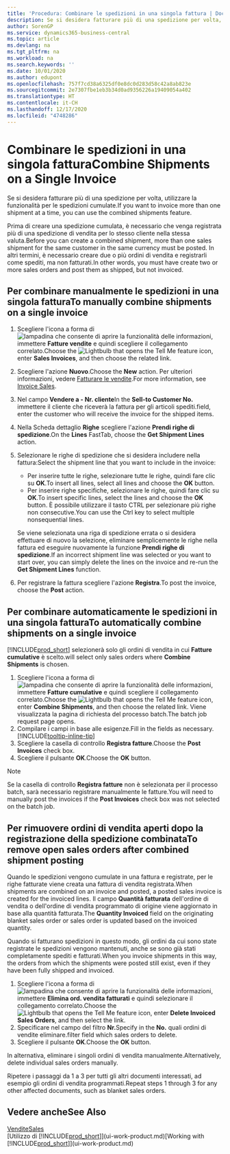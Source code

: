 ```yaml
---
title: 'Procedura: Combinare le spedizioni in una singola fattura | Documenti Microsoft'
description: Se si desidera fatturare più di una spedizione per volta, utilizzare la funzionalità per le spedizioni cumulate.
author: SorenGP
ms.service: dynamics365-business-central
ms.topic: article
ms.devlang: na
ms.tgt_pltfrm: na
ms.workload: na
ms.search.keywords: ''
ms.date: 10/01/2020
ms.author: edupont
ms.openlocfilehash: 757f7cd38a6325df0e8dc0d283d58c42a8ab823e
ms.sourcegitcommit: 2e7307fbe1eb3b34d0ad9356226a19409054a402
ms.translationtype: HT
ms.contentlocale: it-CH
ms.lasthandoff: 12/17/2020
ms.locfileid: "4748286"
---
```

# <a name="combine-shipments-on-a-single-invoice"></a><span data-ttu-id="c90e8-103">Combinare le spedizioni in una singola fattura</span><span class="sxs-lookup"><span data-stu-id="c90e8-103">Combine Shipments on a Single Invoice</span></span>
<span data-ttu-id="c90e8-104">Se si desidera fatturare più di una spedizione per volta, utilizzare la funzionalità per le spedizioni cumulate.</span><span class="sxs-lookup"><span data-stu-id="c90e8-104">If you want to invoice more than one shipment at a time, you can use the combined shipments feature.</span></span>  

<span data-ttu-id="c90e8-105">Prima di creare una spedizione cumulata, è necessario che venga registrata più di una spedizione di vendita per lo stesso cliente nella stessa valuta.</span><span class="sxs-lookup"><span data-stu-id="c90e8-105">Before you can create a combined shipment, more than one sales shipment for the same customer in the same currency must be posted.</span></span> <span data-ttu-id="c90e8-106">In altri termini, è necessario creare due o più ordini di vendita e registrarli come spediti, ma non fatturati.</span><span class="sxs-lookup"><span data-stu-id="c90e8-106">In other words, you must have create two or more sales orders and post them as shipped, but not invoiced.</span></span> 

## <a name="to-manually-combine-shipments-on-a-single-invoice"></a><span data-ttu-id="c90e8-107">Per combinare manualmente le spedizioni in una singola fattura</span><span class="sxs-lookup"><span data-stu-id="c90e8-107">To manually combine shipments on a single invoice</span></span>  
1. <span data-ttu-id="c90e8-108">Scegliere l'icona a forma di ![lampadina che consente di aprire la funzionalità delle informazioni](media/ui-search/search_small.png "Informazioni sull'operazione che si desidera eseguire"), immettere **Fatture vendite** e quindi scegliere il collegamento correlato.</span><span class="sxs-lookup"><span data-stu-id="c90e8-108">Choose the ![Lightbulb that opens the Tell Me feature](media/ui-search/search_small.png "Tell me what you want to do") icon, enter **Sales Invoices**, and then choose the related link.</span></span>  
2. <span data-ttu-id="c90e8-109">Scegliere l'azione **Nuovo**.</span><span class="sxs-lookup"><span data-stu-id="c90e8-109">Choose the **New** action.</span></span> <span data-ttu-id="c90e8-110">Per ulteriori informazioni, vedere [Fatturare le vendite](sales-how-invoice-sales.md).</span><span class="sxs-lookup"><span data-stu-id="c90e8-110">For more information, see [Invoice Sales](sales-how-invoice-sales.md).</span></span>
3. <span data-ttu-id="c90e8-111">Nel campo **Vendere a - Nr. cliente**</span><span class="sxs-lookup"><span data-stu-id="c90e8-111">In the **Sell-to Customer No.**</span></span> <span data-ttu-id="c90e8-112">immettere il cliente che riceverà la fattura per gli articoli spediti.</span><span class="sxs-lookup"><span data-stu-id="c90e8-112">field, enter the customer who will receive the invoice for the shipped items.</span></span>  
4. <span data-ttu-id="c90e8-113">Nella Scheda dettaglio **Righe** scegliere l'azione **Prendi righe di spedizione**.</span><span class="sxs-lookup"><span data-stu-id="c90e8-113">On the **Lines** FastTab, choose the **Get Shipment Lines** action.</span></span>  
5. <span data-ttu-id="c90e8-114">Selezionare le righe di spedizione che si desidera includere nella fattura:</span><span class="sxs-lookup"><span data-stu-id="c90e8-114">Select the shipment line that you want to include in the invoice:</span></span>  

    - <span data-ttu-id="c90e8-115">Per inserire tutte le righe, selezionare tutte le righe, quindi fare clic su **OK**.</span><span class="sxs-lookup"><span data-stu-id="c90e8-115">To insert all lines, select all lines and choose the **OK** button.</span></span>  
    - <span data-ttu-id="c90e8-116">Per inserire righe specifiche, selezionare le righe, quindi fare clic su **OK**.</span><span class="sxs-lookup"><span data-stu-id="c90e8-116">To insert specific lines, select the lines and choose the **OK** button.</span></span> <span data-ttu-id="c90e8-117">È possibile utilizzare il tasto CTRL per selezionare più righe non consecutive.</span><span class="sxs-lookup"><span data-stu-id="c90e8-117">You can use the Ctrl key to select multiple nonsequential lines.</span></span>  

    <span data-ttu-id="c90e8-118">Se viene selezionata una riga di spedizione errata o si desidera effettuare di nuovo la selezione, eliminare semplicemente le righe nella fattura ed eseguire nuovamente la funzione **Prendi righe di spedizione**.</span><span class="sxs-lookup"><span data-stu-id="c90e8-118">If an incorrect shipment line was selected or you want to start over, you can simply delete the lines on the invoice and re-run the **Get Shipment Lines** function.</span></span>  
7. <span data-ttu-id="c90e8-119">Per registrare la fattura scegliere l'azione **Registra**.</span><span class="sxs-lookup"><span data-stu-id="c90e8-119">To post the invoice, choose the **Post** action.</span></span>  

## <a name="to-automatically-combine-shipments-on-a-single-invoice"></a><span data-ttu-id="c90e8-120">Per combinare automaticamente le spedizioni in una singola fattura</span><span class="sxs-lookup"><span data-stu-id="c90e8-120">To automatically combine shipments on a single invoice</span></span>  
[!INCLUDE[prod_short](includes/prod_short.md)] <span data-ttu-id="c90e8-121">selezionerà solo gli ordini di vendita in cui **Fatture cumulative** è scelto.</span><span class="sxs-lookup"><span data-stu-id="c90e8-121">will select only sales orders where **Combine Shipments** is chosen.</span></span> 

1. <span data-ttu-id="c90e8-122">Scegliere l'icona a forma di ![lampadina che consente di aprire la funzionalità delle informazioni](media/ui-search/search_small.png "Informazioni sull'operazione che si desidera eseguire"), immettere **Fatture cumulative** e quindi scegliere il collegamento correlato.</span><span class="sxs-lookup"><span data-stu-id="c90e8-122">Choose the ![Lightbulb that opens the Tell Me feature](media/ui-search/search_small.png "Tell me what you want to do") icon, enter **Combine Shipments**, and then choose the related link.</span></span> <span data-ttu-id="c90e8-123">Viene visualizzata la pagina di richiesta del processo batch.</span><span class="sxs-lookup"><span data-stu-id="c90e8-123">The batch job request page opens.</span></span>  
2. <span data-ttu-id="c90e8-124">Compilare i campi in base alle esigenze.</span><span class="sxs-lookup"><span data-stu-id="c90e8-124">Fill in the fields as necessary.</span></span> [!INCLUDE[tooltip-inline-tip](includes/tooltip-inline-tip_md.md)]
3. <span data-ttu-id="c90e8-125">Scegliere la casella di controllo **Registra fatture**.</span><span class="sxs-lookup"><span data-stu-id="c90e8-125">Choose the **Post Invoices** check box.</span></span>  
4. <span data-ttu-id="c90e8-126">Scegliere il pulsante **OK**.</span><span class="sxs-lookup"><span data-stu-id="c90e8-126">Choose the **OK** button.</span></span>  

> [!NOTE]  
>  <span data-ttu-id="c90e8-127">Se la casella di controllo **Registra fatture** non è selezionata per il processo batch, sarà necessario registrare manualmente le fatture.</span><span class="sxs-lookup"><span data-stu-id="c90e8-127">You will need to manually post the invoices if the **Post Invoices** check box was not selected on the batch job.</span></span>  

## <a name="to-remove-open-sales-orders-after-combined-shipment-posting"></a><span data-ttu-id="c90e8-128">Per rimuovere ordini di vendita aperti dopo la registrazione della spedizione combinata</span><span class="sxs-lookup"><span data-stu-id="c90e8-128">To remove open sales orders after combined shipment posting</span></span> 
<span data-ttu-id="c90e8-129">Quando le spedizioni vengono cumulate in una fattura e registrate, per le righe fatturate viene creata una fattura di vendita registrata.</span><span class="sxs-lookup"><span data-stu-id="c90e8-129">When shipments are combined on an invoice and posted, a posted sales invoice is created for the invoiced lines.</span></span> <span data-ttu-id="c90e8-130">Il campo **Quantità fatturata** dell'ordine di vendita o dell'ordine di vendita programmato di origine viene aggiornato in base alla quantità fatturata.</span><span class="sxs-lookup"><span data-stu-id="c90e8-130">The **Quantity Invoiced** field on the originating blanket sales order or sales order is updated based on the invoiced quantity.</span></span>  

<span data-ttu-id="c90e8-131">Quando si fatturano spedizioni in questo modo, gli ordini da cui sono state registrate le spedizioni vengono mantenuti, anche se sono già stati completamente spediti e fatturati.</span><span class="sxs-lookup"><span data-stu-id="c90e8-131">When you invoice shipments in this way, the orders from which the shipments were posted still exist, even if they have been fully shipped and invoiced.</span></span>   

1. <span data-ttu-id="c90e8-132">Scegliere l'icona a forma di ![lampadina che consente di aprire la funzionalità delle informazioni](media/ui-search/search_small.png "Informazioni sull'operazione che si desidera eseguire"), immettere **Elimina ord. vendita fatturati** e quindi selezionare il collegamento correlato.</span><span class="sxs-lookup"><span data-stu-id="c90e8-132">Choose the ![Lightbulb that opens the Tell Me feature](media/ui-search/search_small.png "Tell me what you want to do") icon, enter **Delete Invoiced Sales Orders**, and then select the link.</span></span>  
2. <span data-ttu-id="c90e8-133">Specificare nel campo del filtro **Nr.**</span><span class="sxs-lookup"><span data-stu-id="c90e8-133">Specify in the **No.**</span></span> <span data-ttu-id="c90e8-134">quali ordini di vendite eliminare.</span><span class="sxs-lookup"><span data-stu-id="c90e8-134">filter field which sales orders to delete.</span></span>  
3. <span data-ttu-id="c90e8-135">Scegliere il pulsante **OK**.</span><span class="sxs-lookup"><span data-stu-id="c90e8-135">Choose the **OK** button.</span></span>  

<span data-ttu-id="c90e8-136">In alternativa, eliminare i singoli ordini di vendita manualmente.</span><span class="sxs-lookup"><span data-stu-id="c90e8-136">Alternatively, delete individual sales orders manually.</span></span>  

<span data-ttu-id="c90e8-137">Ripetere i passaggi da 1 a 3 per tutti gli altri documenti interessati, ad esempio gli ordini di vendita programmati.</span><span class="sxs-lookup"><span data-stu-id="c90e8-137">Repeat steps 1 through 3 for any other affected documents, such as blanket sales orders.</span></span>

## <a name="see-also"></a><span data-ttu-id="c90e8-138">Vedere anche</span><span class="sxs-lookup"><span data-stu-id="c90e8-138">See Also</span></span>  
[<span data-ttu-id="c90e8-139">Vendite</span><span class="sxs-lookup"><span data-stu-id="c90e8-139">Sales</span></span>](sales-manage-sales.md)  
<span data-ttu-id="c90e8-140">[Utilizzo di [!INCLUDE[prod_short](includes/prod_short.md)]](ui-work-product.md)</span><span class="sxs-lookup"><span data-stu-id="c90e8-140">[Working with [!INCLUDE[prod_short](includes/prod_short.md)]](ui-work-product.md)</span></span>
